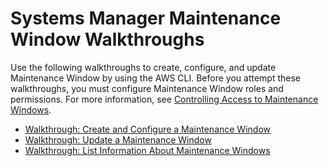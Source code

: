 # Systems Manager Maintenance Window Walkthroughs<a name="sysman-maintenance-walk"></a>

Use the following walkthroughs to create, configure, and update Maintenance Window by using the AWS CLI\. Before you attempt these walkthroughs, you must configure Maintenance Window roles and permissions\. For more information, see [Controlling Access to Maintenance Windows](sysman-maintenance-permissions.md)\.


+ [Walkthrough: Create and Configure a Maintenance Window](sysman-mw-walk-cli.md)
+ [Walkthrough: Update a Maintenance Window](sysman-mw-walk-update.md)
+ [Walkthrough: List Information About Maintenance Windows](sysman-mw-walk-cli-more.md)